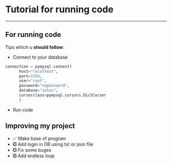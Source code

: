 # Tutorial for running code
____
## For running code
Tips which u **should follow**:
- Connect to your database
```python
connection = pymysql.connect(
      host="localhost",
      port=3306,
      user="root",
      password="nopassword",
      database="sales",
      cursorclass=pymysql.cursors.DictCursor
      )
```
- Run code 
## Improving my project
- :white_check_mark: Make base of program
- :negative_squared_cross_mark: Add login in DB using txt or json file
- :negative_squared_cross_mark: Fix some buges
- :negative_squared_cross_mark: Add endless loop 
